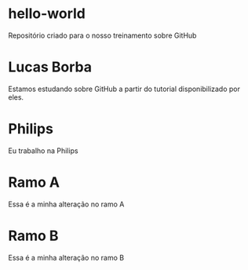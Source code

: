 # hello-world
Repositório criado para o nosso treinamento sobre GitHub
# Lucas Borba
Estamos estudando sobre GitHub a partir do tutorial disponibilizado por eles.
# Philips
Eu trabalho na Philips
# Ramo A
Essa é a minha alteração no ramo A
# Ramo B
Essa é a minha alteração no ramo B
